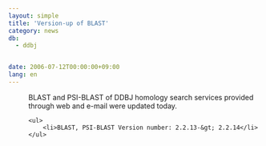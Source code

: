 ```yaml
---
layout: simple
title: 'Version-up of BLAST'
category: news
db:
  - ddbj


date: 2006-07-12T00:00:00+09:00
lang: en
---
```


<dd>BLAST and PSI-BLAST of DDBJ homology search services provided through web and e-mail were updated today.
<dd>

    <ul>
        <li>BLAST, PSI-BLAST Version number: 2.2.13-&gt; 2.2.14</li>
    </ul>
</dd>
</dd>
